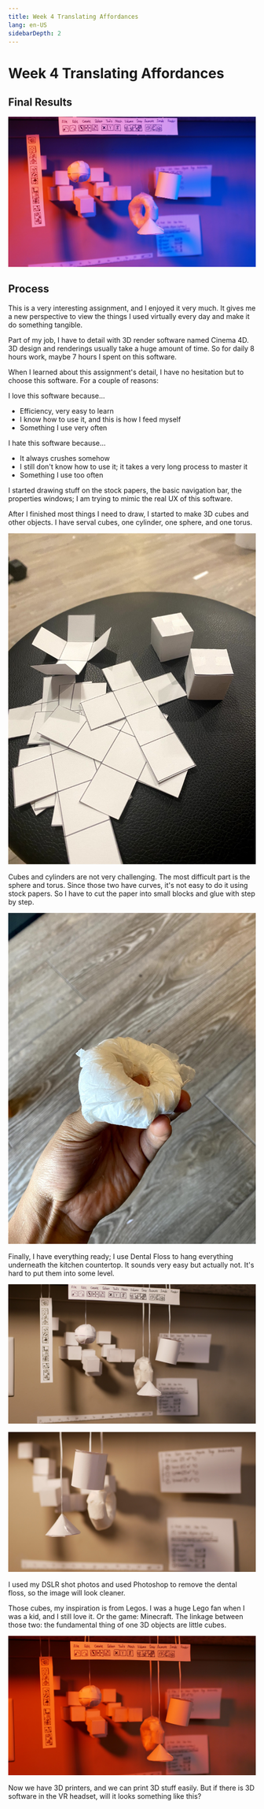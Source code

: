 ```yaml
---
title: Week 4 Translating Affordances
lang: en-US
sidebarDepth: 2
---
```


# Week 4 Translating Affordances

## Final Results

![](https://raw.githubusercontent.com/irwinchyi/imgbed/master/img/P1010494.jpg)

## Process

This is a very interesting assignment, and I enjoyed it very much. It gives me a new perspective to view the things I used virtually every day and make it do something tangible. 

Part of my job, I have to detail with 3D render software named Cinema 4D. 3D design and renderings usually take a huge amount of time. So for daily 8 hours work, maybe 7 hours I spent on this software. 

When I learned about this assignment's detail, I have no hesitation but to choose this software. For a couple of reasons: 

I love this software because...

- Efficiency, very easy to learn 
- I know how to use it, and this is how I feed myself
- Something I use very often 

I hate this software because... 

- It always crushes somehow 
- I still don't know how to use it; it takes a very long process to master it 
- Something I use too often 

I started drawing stuff on the stock papers, the basic navigation bar, the properties windows; I am trying to mimic the real UX of this software. 

After I finished most things I need to draw, I started to make 3D cubes and other objects. I have serval cubes, one cylinder, one sphere, and one torus. 

![](https://raw.githubusercontent.com/irwinchyi/imgbed/master/img/IMG_2827.jpg)

Cubes and cylinders are not very challenging. The most difficult part is the sphere and torus. Since those two have curves, it's not easy to do it using stock papers. So I have to cut the paper into small blocks and glue with step by step. 

![](https://raw.githubusercontent.com/irwinchyi/imgbed/master/img/IMG_2823.jpg)

Finally, I have everything ready; I use Dental Floss to hang everything underneath the kitchen countertop. It sounds very easy but actually not. It's hard to put them into some level. 

![](https://raw.githubusercontent.com/irwinchyi/imgbed/master/img/P1010488.JPG)

![](https://raw.githubusercontent.com/irwinchyi/imgbed/master/img/P1010490.JPG)

I used my DSLR shot photos and used Photoshop to remove the dental floss, so the image will look cleaner. 

Those cubes, my inspiration is from Legos. I was a huge Lego fan when I was a kid, and I still love it. Or the game: Minecraft. The linkage between those two: the fundamental thing of one 3D objects are little cubes. 

![](https://raw.githubusercontent.com/irwinchyi/imgbed/master/img/P1010492.JPG)

Now we have 3D printers, and we can print 3D stuff easily. But if there is 3D software in the VR headset, will it looks something like this? 

